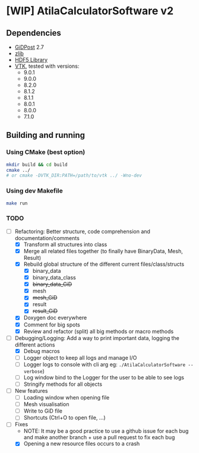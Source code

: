 # [WIP] AtilaCalculatorSoftware v2

## Dependencies

- [GiDPost](https://www.gidhome.com/gid-plus/tools/476/gidpost/) 2.7
- [zlib](https://zlib.net/)
- [HDF5 Library](https://portal.hdfgroup.org/pages/viewpage.action?pageId=50073884)
- [VTK](https://vtk.org/), tested with versions:
  - 9.0.1
  - 9.0.0
  - 8.2.0
  - 8.1.2
  - 8.1.1
  - 8.0.1
  - 8.0.0
  - 7.1.0

## Building and running

### Using CMake (best option)

```bash
mkdir build && cd build
cmake ../
# or cmake -DVTK_DIR:PATH=/path/to/vtk ../ -Wno-dev
```

### Using dev Makefile

```bash
make run
```

### TODO

- [ ] Refactoring: Better structure, code comprehension and documentation/comments
  - [x] Transform all structures into class
  - [x] Merge all related files together (to finally have BinaryData, Mesh, Result)
  - [x] Rebuild global structure of the different current files/class/structs
    - [x] binary_data
    - [x] binary_data_class
    - [x] <s>binary_data_GiD</s>
    - [x] mesh
    - [x] <s>mesh_GiD</s>
    - [x] result
    - [x] <s>result_GiD</s>
  - [x] Doxygen doc everywhere
  - [x] Comment for big spots
  - [x] Review and refactor (split) all big methods or macro methods
- [ ] Debugging/Logging: Add a way to print important data, logging the different actions
  - [x] Debug macros
  - [ ] Logger object to keep all logs and manage I/O
  - [ ] Logger logs to console with cli arg eg: `./AtilaCalculatorSoftware --verbose`)
  - [ ] Log window bind to the Logger for the user to be able to see logs
  - [ ] Stringify methods for all objects
- [ ] New features
  - [ ] Loading window when opening file
  - [ ] Mesh visualisation
  - [ ] Write to GiD file
  - [ ] Shortcuts (Ctrl+O to open file, ...)
- [ ] Fixes
  - NOTE: It may be a good practice to use a github issue for each bug and make another branch + use a pull request to fix each bug
  - [x] Opening a new resource files occurs to a crash
